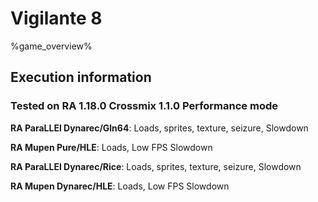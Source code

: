 # Vigilante 8 

%game_overview%

## Execution information

### Tested on RA 1.18.0 Crossmix 1.1.0 Performance mode

**RA ParaLLEl Dynarec/Gln64**: Loads, sprites, texture, seizure, Slowdown

**RA Mupen Pure/HLE**: Loads, Low FPS Slowdown

**RA ParaLLEl Dynarec/Rice**: Loads, sprites, texture, seizure, Slowdown

**RA Mupen Dynarec/HLE**: Loads, Low FPS Slowdown
